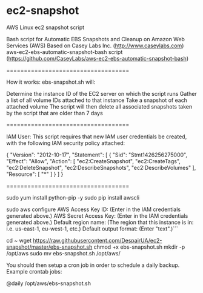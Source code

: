 # ec2-snapshot
AWS Linux ec2 snapshot script

Bash script for Automatic EBS Snapshots and Cleanup on Amazon Web Services (AWS)
Based on Casey Labs Inc. (http://www.caseylabs.com) aws-ec2-ebs-automatic-snapshot-bash script (https://github.com/CaseyLabs/aws-ec2-ebs-automatic-snapshot-bash)

===================================

How it works: ebs-snapshot.sh will:

Determine the instance ID of the EC2 server on which the script runs
Gather a list of all volume IDs attached to that instance
Take a snapshot of each attached volume
The script will then delete all associated snapshots taken by the script that are older than 7 days

===================================

IAM User: This script requires that new IAM user credentials be created, with the following IAM security policy attached:

{
    "Version": "2012-10-17",
    "Statement": [
        {
            "Sid": "Stmt1426256275000",
            "Effect": "Allow",
            "Action": [
                "ec2:CreateSnapshot",
                "ec2:CreateTags",
                "ec2:DeleteSnapshot",
                "ec2:DescribeSnapshots",
                "ec2:DescribeVolumes"
            ],
            "Resource": [
                "*"
            ]
        }
    ]
}

===================================

sudo yum install python-pip -y
sudo pip install awscli

sudo aws configure
AWS Access Key ID: (Enter in the IAM credentials generated above.)
AWS Secret Access Key: (Enter in the IAM credentials generated above.)
Default region name: (The region that this instance is in: i.e. us-east-1, eu-west-1, etc.)
Default output format: (Enter "text".)```

cd ~
wget https://raw.githubusercontent.com/DespairUA/ec2-snapshot/master/ebs-snapshot.sh
chmod +x ebs-snapshot.sh
mkdir -p /opt/aws
sudo mv ebs-snapshot.sh /opt/aws/


You should then setup a cron job in order to schedule a daily backup. Example crontab jobs:

@daily /opt/aws/ebs-snapshot.sh
